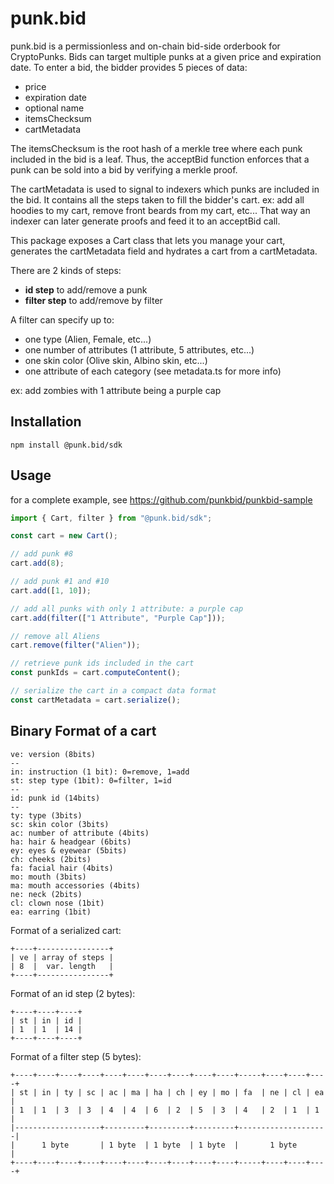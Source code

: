# punk.bid

punk.bid is a permissionless and on-chain bid-side orderbook for CryptoPunks. Bids can target multiple punks at a given price and expiration date. To enter a bid, the bidder provides 5 pieces of data:

- price
- expiration date
- optional name
- itemsChecksum
- cartMetadata

The itemsChecksum is the root hash of a merkle tree where each punk included in the bid is a leaf. Thus, the acceptBid function enforces that a punk can be sold into a bid by verifying a merkle proof.

The cartMetadata is used to signal to indexers which punks are included in the bid. It contains all the steps taken to fill the bidder's cart.
ex: add all hoodies to my cart, remove front beards from my cart, etc...
That way an indexer can later generate proofs and feed it to an acceptBid call.

This package exposes a Cart class that lets you manage your cart, generates the cartMetadata field and hydrates a cart from a cartMetadata.

There are 2 kinds of steps:

- **id step** to add/remove a punk
- **filter step** to add/remove by filter

A filter can specify up to:

- one type (Alien, Female, etc...)
- one number of attributes (1 attribute, 5 attributes, etc...)
- one skin color (Olive skin, Albino skin, etc...)
- one attribute of each category (see metadata.ts for more info)

ex: add zombies with 1 attribute being a purple cap

## Installation

```
npm install @punk.bid/sdk
```

## Usage

for a complete example, see https://github.com/punkbid/punkbid-sample

```javascript
import { Cart, filter } from "@punk.bid/sdk";

const cart = new Cart();

// add punk #8
cart.add(8);

// add punk #1 and #10
cart.add([1, 10]);

// add all punks with only 1 attribute: a purple cap
cart.add(filter(["1 Attribute", "Purple Cap"]));

// remove all Aliens
cart.remove(filter("Alien"));

// retrieve punk ids included in the cart
const punkIds = cart.computeContent();

// serialize the cart in a compact data format
const cartMetadata = cart.serialize();
```

## Binary Format of a cart

```
ve: version (8bits)
--
in: instruction (1 bit): 0=remove, 1=add
st: step type (1bit): 0=filter, 1=id
--
id: punk id (14bits)
--
ty: type (3bits)
sc: skin color (3bits)
ac: number of attribute (4bits)
ha: hair & headgear (6bits)
ey: eyes & eyewear (5bits)
ch: cheeks (2bits)
fa: facial hair (4bits)
mo: mouth (3bits)
ma: mouth accessories (4bits)
ne: neck (2bits)
cl: clown nose (1bit)
ea: earring (1bit)
```

Format of a serialized cart:

```
+----+----------------+
| ve | array of steps |
| 8  |  var. length   |
+----+----------------+
```

Format of an id step (2 bytes):

```
+----+----+----+
| st | in | id |
| 1  | 1  | 14 |
+----+----+----+
```

Format of a filter step (5 bytes):

```
+----+----+----+----+----+----+----+----+----+----+-----+----+----+----+
| st | in | ty | sc | ac | ma | ha | ch | ey | mo | fa  | ne | cl | ea |
| 1  | 1  | 3  | 3  | 4  | 4  | 6  | 2  | 5  | 3  | 4   | 2  | 1  | 1  |
|-------------------+---------+---------+---------+--------------------|
|      1 byte       | 1 byte  | 1 byte  | 1 byte  |       1 byte       |
+----+----+----+----+----+----+----+----+----+----+-----+----+----+----+
```
